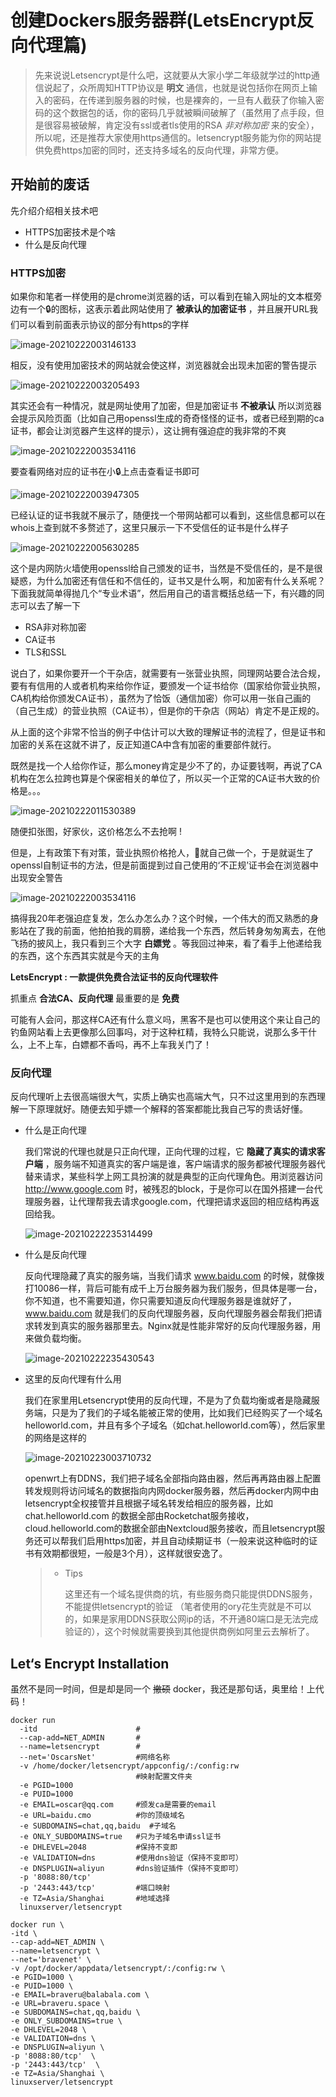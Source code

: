 # 创建Dockers服务器群(LetsEncrypt反向代理篇)

> 先来说说Letsencrypt是什么吧，这就要从大家小学二年级就学过的http通信说起了，众所周知HTTP协议是 **明文** 通信，也就是说包括你在网页上输入的密码，在传递到服务器的时候，也是裸奔的，一旦有人截获了你输入密码的这个数据包的话，你的密码几乎就被瞬间破解了（虽然用了点手段，但是很容易被破解，肯定没有ssl或者tls使用的RSA *非对称加密* 来的安全），所以呢，还是推荐大家使用https通信的。letsencrypt服务能为你的网站提供免费https加密的同时，还支持多域名的反向代理，非常方便。

## 开始前的废话

先介绍介绍相关技术吧

* HTTPS加密技术是个啥
* 什么是反向代理

### HTTPS加密

如果你和笔者一样使用的是chrome浏览器的话，可以看到在输入网址的文本框旁边有一个🔒的图标，这表示着此网站使用了 **被承认的加密证书** ，并且展开URL我们可以看到前面表示协议的部分有https的字样

![image-20210222003146133](LetsEncrypt.assets/image-20210222003146133.png)

相反，没有使用加密技术的网站就会使这样，浏览器就会出现未加密的警告提示

![image-20210222003205493](LetsEncrypt.assets/image-20210222003205493.png)

其实还会有一种情况，就是网址使用了加密，但是加密证书 **不被承认**  所以浏览器会提示风险页面（比如自己用openssl生成的奇奇怪怪的证书，或者已经到期的ca证书，都会让浏览器产生这样的提示），这让拥有强迫症的我非常的不爽

![image-20210222003534116](LetsEncrypt.assets/image-20210222003534116.png)

要查看网络对应的证书在小🔒上点击查看证书即可

![image-20210222003947305](LetsEncrypt.assets/image-20210222003947305.png)

已经认证的证书我就不展示了，随便找一个带网站都可以看到，这些信息都可以在whois上查到就不多赘述了，这里只展示一下不受信任的证书是什么样子

![image-20210222005630285](LetsEncrypt.assets/image-20210222005630285.png)

这个是内网防火墙使用openssl给自己颁发的证书，当然是不受信任的，是不是很疑惑，为什么加密还有信任和不信任的，证书又是什么啊，和加密有什么关系呢？下面我就简单得抛几个“专业术语”，然后用自己的语言概括总结一下，有兴趣的同志可以去了解一下

* RSA非对称加密
* CA证书
* TLS和SSL

说白了，如果你要开一个干杂店，就需要有一张营业执照，同理网站要合法合规，要有有信用的人或者机构来给你作证，要颁发一个证书给你（国家给你营业执照，CA机构给你颁发CA证书），虽然为了恰饭（通信加密）你可以用一张自己画的（自己生成）的营业执照（CA证书），但是你的干杂店（网站）肯定不是正规的。

从上面的这个非常不恰当的例子中估计可以大致的理解证书的流程了，但是证书和加密的关系在这就不讲了，反正知道CA中含有加密的重要部件就行。

既然是找一个人给你作证，那么money肯定是少不了的，办证要钱啊，再说了CA机构在怎么拉跨也算是个保密相关的单位了，所以买一个正常的CA证书大致的价格是。。。

![image-20210222011530389](LetsEncrypt.assets/image-20210222011530389.png)

随便扣张图，好家伙，这价格怎么不去抢啊 !

但是，上有政策下有对策，营业执照价格抢人，👴就自己做一个，于是就诞生了openssl自制证书的方法，但是前面提到过自己使用的‘不正规’证书会在浏览器中出现安全警告

![image-20210222003534116](LetsEncrypt.assets/image-20210222003534116.png)

搞得我20年老强迫症复发，怎么办怎么办？这个时候，一个伟大的而又熟悉的身影站在了我的前面，他拍拍我的肩膀，递给我一个东西，然后转身匆匆离去，在他飞扬的披风上，我只看到三个大字 **白嫖党** 。等我回过神来，看了看手上他递给我的东西，这个东西其实就是今天的主角

**LetsEncrypt  :  一款提供免费合法证书的反向代理软件**

抓重点 **合法CA、反向代理** 最重要的是 **免费**

可能有人会问，那这样CA还有什么意义吗，黑客不是也可以使用这个来让自己的钓鱼网站看上去更像那么回事吗，对于这种杠精，我特么只能说，说那么多干什么，上不上车，白嫖都不香吗，再不上车我关门了！

### 反向代理

反向代理听上去很高端很大气，实质上确实也高端大气，只不过这里用到的东西理解一下原理就好。随便去知乎嫖一个解释的答案都能比我自己写的贵话好懂。

* 什么是正向代理

  我们常说的代理也就是只正向代理，正向代理的过程，它 **隐藏了真实的请求客户端** ，服务端不知道真实的客户端是谁，客户端请求的服务都被代理服务器代替来请求，某些科学上网工具扮演的就是典型的正向代理角色。用浏览器访问 http://www.google.com 时，被残忍的block，于是你可以在国外搭建一台代理服务器，让代理帮我去请求google.com，代理把请求返回的相应结构再返回给我。

  ![image-20210222235314499](LetsEncrypt.assets/image-20210222235314499.png)

* 什么是反向代理

  反向代理隐藏了真实的服务端，当我们请求 www.baidu.com 的时候，就像拨打10086一样，背后可能有成千上万台服务器为我们服务，但具体是哪一台，你不知道，也不需要知道，你只需要知道反向代理服务器是谁就好了，www.baidu.com 就是我们的反向代理服务器，反向代理服务器会帮我们把请求转发到真实的服务器那里去。Nginx就是性能非常好的反向代理服务器，用来做负载均衡。

  

  ![image-20210222235430543](LetsEncrypt.assets/image-20210222235430543.png)

* 这里的反向代理有什么用

  我们在家里用Letsencrypt使用的反向代理，不是为了负载均衡或者是隐藏服务端，只是为了我们的子域名能被正常的使用，比如我们已经购买了一个域名 helloworld.com，并且有多个子域名（如chat.helloworld.com等），然后家里的网络是这样的

  ![image-20210223003710732](LetsEncrypt.assets/image-20210223003710732.png)

  openwrt上有DDNS，我们把子域名全部指向路由器，然后再再路由器上配置转发规则将访问域名的数据指向内网docker服务器，然后再docker内网中由letsencrypt全权接管并且根据子域名转发给相应的服务器，比如chat.helloworld.com 的数据全部由Rocketchat服务接收，cloud.helloworld.com的数据全部由Nextcloud服务接收，而且letsencrypt服务还可以帮我们启用https加密，并且自动续期证书（一般来说这种临时的证书有效期都很短，一般是3个月），这样就很安逸了。

  > * Tips
  >
  >   这里还有一个域名提供商的坑，有些服务商只能提供DDNS服务，不能提供letsencrypt的验证 （笔者使用的ory花生壳就是不可以的，如果是家用DDNS获取公网ip的话，不开通80端口是无法完成验证的），这个时候就需要换到其他提供商例如阿里云去解析了。

## Let‘s Encrypt Installation

虽然不是同一时间，但是却是同一个 ~~撤硕~~ docker，我还是那句话，奥里给！上代码！

```shell
docker run 
  -itd     					#
  --cap-add=NET_ADMIN       #
  --name=letsencrypt        #
  --net='OscarsNet'         #网络名称
  -v /home/docker/letsencrypt/appconfig/:/config:rw
  							#映射配置文件夹
  -e PGID=1000 
  -e PUID=1000 
  -e EMAIL=oscar@qq.com     #颁发ca是需要的email
  -e URL=baidu.cmo          #你的顶级域名
  -e SUBDOMAINS=chat,qq,baidu  #子域名
  -e ONLY_SUBDOMAINS=true   #只为子域名申请ssl证书
  -e DHLEVEL=2048           #保持不变即
  -e VALIDATION=dns 		#使用dns验证（保持不变即可）
  -e DNSPLUGIN=aliyun 		#dns验证插件（保持不变即可）
  -p '8088:80/tcp'         
  -p '2443:443/tcp'         #端口映射
  -e TZ=Asia/Shanghai       #地域选择
  linuxserver/letsencrypt
```

  ```shell
docker run \
  -itd \
  --cap-add=NET_ADMIN \
  --name=letsencrypt \
  --net='bravenet' \
  -v /opt/docker/appdata/letsencrypt/:/config:rw \
  -e PGID=1000 \
  -e PUID=1000 \
  -e EMAIL=braveru@balabala.com \
  -e URL=braveru.space \
  -e SUBDOMAINS=chat,qq,baidu \
  -e ONLY_SUBDOMAINS=true \
  -e DHLEVEL=2048 \
  -e VALIDATION=dns \
  -e DNSPLUGIN=aliyun \
  -p '8088:80/tcp'  \
  -p '2443:443/tcp'  \
  -e TZ=Asia/Shanghai \
  linuxserver/letsencrypt
  ```

